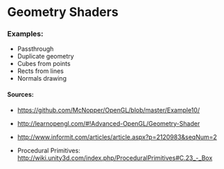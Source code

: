 # Geometry Shaders

### Examples:

* Passthrough
* Duplicate geometry
* Cubes from points
* Rects from lines
* Normals drawing

#### Sources:

* https://github.com/McNopper/OpenGL/blob/master/Example10/

* http://learnopengl.com/#!Advanced-OpenGL/Geometry-Shader

* http://www.informit.com/articles/article.aspx?p=2120983&seqNum=2

* Procedural Primitives:
http://wiki.unity3d.com/index.php/ProceduralPrimitives#C.23_-_Box

